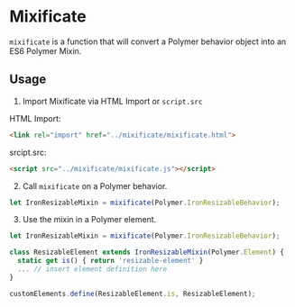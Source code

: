 # Mixificate
`mixificate` is a function that will convert a Polymer behavior object into an
ES6 Polymer Mixin.

## Usage
1. Import Mixificate via HTML Import or `script.src`

HTML Import:
```html
<link rel="import" href="../mixificate/mixificate.html">
```
srcipt.src:
```html
<script src="../mixificate/mixificate.js"></script>
```

2. Call `mixificate` on a Polymer behavior.
```javascript
let IronResizableMixin = mixificate(Polymer.IronResizableBehavior);
```

3. Use the mixin in a Polymer element.

```javascript
let IronResizableMixin = mixificate(Polymer.IronResizableBehavior);

class ResizableElement extends IronResizableMixin(Polymer.Element) {
  static get is() { return 'resizable-element' }
  ... // insert element definition here
}

customElements.define(ResizableElement.is, ResizableElement);
```